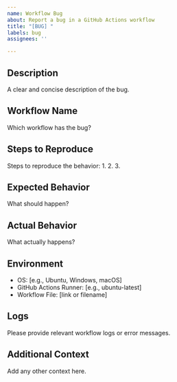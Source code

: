 ```yaml
---
name: Workflow Bug
about: Report a bug in a GitHub Actions workflow
title: "[BUG] "
labels: bug
assignees: ''

---
```


## Description
A clear and concise description of the bug.

## Workflow Name
Which workflow has the bug?

## Steps to Reproduce
Steps to reproduce the behavior:
1. 
2. 
3. 

## Expected Behavior
What should happen?

## Actual Behavior
What actually happens?

## Environment
- OS: [e.g., Ubuntu, Windows, macOS]
- GitHub Actions Runner: [e.g., ubuntu-latest]
- Workflow File: [link or filename]

## Logs
Please provide relevant workflow logs or error messages.

## Additional Context
Add any other context here.